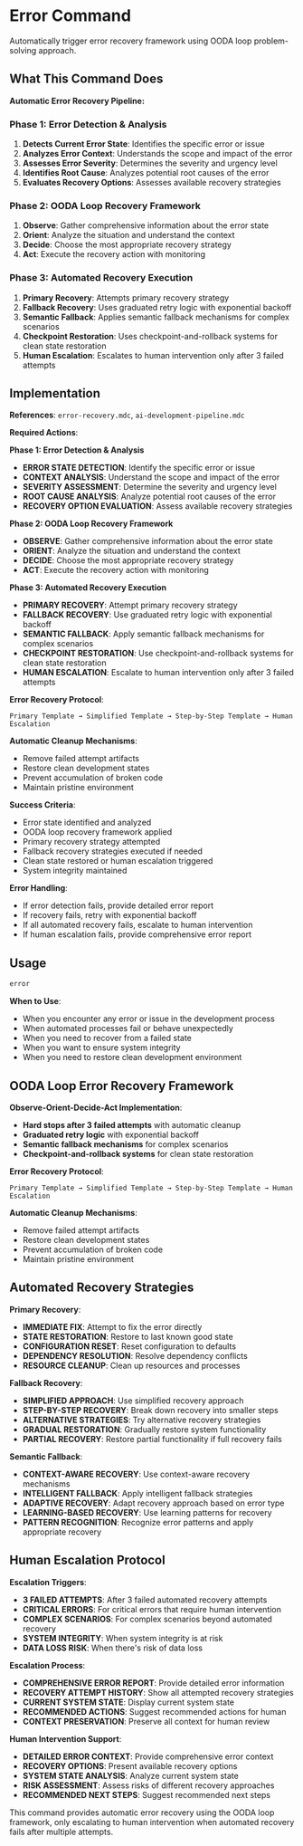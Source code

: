 # Error Command

Automatically trigger error recovery framework using OODA loop problem-solving approach.

## What This Command Does

**Automatic Error Recovery Pipeline:**

### **Phase 1: Error Detection & Analysis**
1. **Detects Current Error State**: Identifies the specific error or issue
2. **Analyzes Error Context**: Understands the scope and impact of the error
3. **Assesses Error Severity**: Determines the severity and urgency level
4. **Identifies Root Cause**: Analyzes potential root causes of the error
5. **Evaluates Recovery Options**: Assesses available recovery strategies

### **Phase 2: OODA Loop Recovery Framework**
1. **Observe**: Gather comprehensive information about the error state
2. **Orient**: Analyze the situation and understand the context
3. **Decide**: Choose the most appropriate recovery strategy
4. **Act**: Execute the recovery action with monitoring

### **Phase 3: Automated Recovery Execution**
1. **Primary Recovery**: Attempts primary recovery strategy
2. **Fallback Recovery**: Uses graduated retry logic with exponential backoff
3. **Semantic Fallback**: Applies semantic fallback mechanisms for complex scenarios
4. **Checkpoint Restoration**: Uses checkpoint-and-rollback systems for clean state restoration
5. **Human Escalation**: Escalates to human intervention only after 3 failed attempts

## Implementation

**References**: `error-recovery.mdc`, `ai-development-pipeline.mdc`

**Required Actions**:

**Phase 1: Error Detection & Analysis**
- **ERROR STATE DETECTION**: Identify the specific error or issue
- **CONTEXT ANALYSIS**: Understand the scope and impact of the error
- **SEVERITY ASSESSMENT**: Determine the severity and urgency level
- **ROOT CAUSE ANALYSIS**: Analyze potential root causes of the error
- **RECOVERY OPTION EVALUATION**: Assess available recovery strategies

**Phase 2: OODA Loop Recovery Framework**
- **OBSERVE**: Gather comprehensive information about the error state
- **ORIENT**: Analyze the situation and understand the context
- **DECIDE**: Choose the most appropriate recovery strategy
- **ACT**: Execute the recovery action with monitoring

**Phase 3: Automated Recovery Execution**
- **PRIMARY RECOVERY**: Attempt primary recovery strategy
- **FALLBACK RECOVERY**: Use graduated retry logic with exponential backoff
- **SEMANTIC FALLBACK**: Apply semantic fallback mechanisms for complex scenarios
- **CHECKPOINT RESTORATION**: Use checkpoint-and-rollback systems for clean state restoration
- **HUMAN ESCALATION**: Escalate to human intervention only after 3 failed attempts

**Error Recovery Protocol**:
```
Primary Template → Simplified Template → Step-by-Step Template → Human Escalation
```

**Automatic Cleanup Mechanisms**:
- Remove failed attempt artifacts
- Restore clean development states
- Prevent accumulation of broken code
- Maintain pristine environment

**Success Criteria**:
- Error state identified and analyzed
- OODA loop recovery framework applied
- Primary recovery strategy attempted
- Fallback recovery strategies executed if needed
- Clean state restored or human escalation triggered
- System integrity maintained

**Error Handling**:
- If error detection fails, provide detailed error report
- If recovery fails, retry with exponential backoff
- If all automated recovery fails, escalate to human intervention
- If human escalation fails, provide comprehensive error report

## Usage

```bash
error
```

**When to Use**:
- When you encounter any error or issue in the development process
- When automated processes fail or behave unexpectedly
- When you need to recover from a failed state
- When you want to ensure system integrity
- When you need to restore clean development environment

## OODA Loop Error Recovery Framework

**Observe-Orient-Decide-Act Implementation**:
- **Hard stops after 3 failed attempts** with automatic cleanup
- **Graduated retry logic** with exponential backoff
- **Semantic fallback mechanisms** for complex scenarios
- **Checkpoint-and-rollback systems** for clean state restoration

**Error Recovery Protocol**:
```
Primary Template → Simplified Template → Step-by-Step Template → Human Escalation
```

**Automatic Cleanup Mechanisms**:
- Remove failed attempt artifacts
- Restore clean development states
- Prevent accumulation of broken code
- Maintain pristine environment

## Automated Recovery Strategies

**Primary Recovery**:
- **IMMEDIATE FIX**: Attempt to fix the error directly
- **STATE RESTORATION**: Restore to last known good state
- **CONFIGURATION RESET**: Reset configuration to defaults
- **DEPENDENCY RESOLUTION**: Resolve dependency conflicts
- **RESOURCE CLEANUP**: Clean up resources and processes

**Fallback Recovery**:
- **SIMPLIFIED APPROACH**: Use simplified recovery approach
- **STEP-BY-STEP RECOVERY**: Break down recovery into smaller steps
- **ALTERNATIVE STRATEGIES**: Try alternative recovery strategies
- **GRADUAL RESTORATION**: Gradually restore system functionality
- **PARTIAL RECOVERY**: Restore partial functionality if full recovery fails

**Semantic Fallback**:
- **CONTEXT-AWARE RECOVERY**: Use context-aware recovery mechanisms
- **INTELLIGENT FALLBACK**: Apply intelligent fallback strategies
- **ADAPTIVE RECOVERY**: Adapt recovery approach based on error type
- **LEARNING-BASED RECOVERY**: Use learning patterns for recovery
- **PATTERN RECOGNITION**: Recognize error patterns and apply appropriate recovery

## Human Escalation Protocol

**Escalation Triggers**:
- **3 FAILED ATTEMPTS**: After 3 failed automated recovery attempts
- **CRITICAL ERRORS**: For critical errors that require human intervention
- **COMPLEX SCENARIOS**: For complex scenarios beyond automated recovery
- **SYSTEM INTEGRITY**: When system integrity is at risk
- **DATA LOSS RISK**: When there's risk of data loss

**Escalation Process**:
- **COMPREHENSIVE ERROR REPORT**: Provide detailed error information
- **RECOVERY ATTEMPT HISTORY**: Show all attempted recovery strategies
- **CURRENT SYSTEM STATE**: Display current system state
- **RECOMMENDED ACTIONS**: Suggest recommended actions for human
- **CONTEXT PRESERVATION**: Preserve all context for human review

**Human Intervention Support**:
- **DETAILED ERROR CONTEXT**: Provide comprehensive error context
- **RECOVERY OPTIONS**: Present available recovery options
- **SYSTEM STATE ANALYSIS**: Analyze current system state
- **RISK ASSESSMENT**: Assess risks of different recovery approaches
- **RECOMMENDED NEXT STEPS**: Suggest recommended next steps

This command provides automatic error recovery using the OODA loop framework, only escalating to human intervention when automated recovery fails after multiple attempts.
